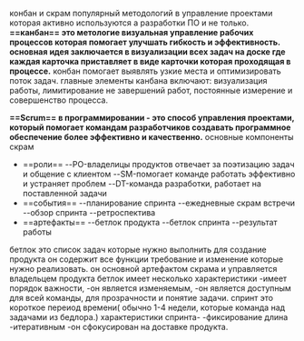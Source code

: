 конбан и скрам популярный методологий в управление проектами которая активно используются а разработки ПО и не только. 
**==канбан== это метологие визуальная управление рабочих процессов которая помогает улучшать гибкость и эффективность. основная идея заключается  в визуализации всех задач на доске где каждая карточка приставляет в виде карточки которая проходящая в процессе.**
конбан помогает выявлять узкие места и оптимизировать поток задач.
главные элементы канбана включают: визуализация работы, лимитирование не завершений работ, постоянные измерение и совершенство процесса.

**==Scrum== в программировании - это способ управления проектами, который помогает командам разработчиков создавать программное обеспечение более эффективно и качественно.**
основные компоненты скрам
- ==роли== 
	--PO-владелицы продуктов отвечает за поэтизацию задач и общение с клиентом 
	--SM-помогает команде работать эффективно и устраняет проблем
	--DT-команда разработки, работает на поставленной задачи
- ==события== 
	--планирование спринта
	--ежедневные скрам встречи
	--обзор спринта
	--ретроспектива
- ==артефакты==
	--бетлок продукта
	--бетлок спринта
	--результат работы


бетлок это список задач которые нужно выполнить для создание продукта он содержит все функции требование и изменение которые нужно реализовать.
он основной артефактом скрама и управляется владельцем продукта 
бетлок имеет несколько характеристики
	-имеет порядок важности, 
	-он является изменяемым,
	-он является доступным для всей команды, для прозрачности и понятие задачи.
спринт это короткое переиод времени( обычно 1-4 недели, которые команда над задачами из бедлора.)
характеристики спринта- 
	-фиксирование длина
	-итеративным
	-он сфокусирован на доставке продукта.
